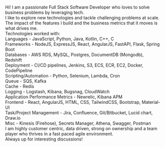 Hi! I am a passionate Full Stack Software Developer who loves to solve business problems by leveraging tech. <br>
I like to explore new technologies and tackle challenging problems at scale. The impact of the features I build and the business metrics that it moves is what drives me. <br>
Technologies worked with: <br>
Languages - JavaScript, Python, Java, Kotlin, C++, C <br>
Frameworks - NodeJS, ExpressJS, React, AngularJS, FastAPI, Flask, Spring Boot <br>
Databases - AWS RDS, MySQL, Postgres, DocumentDB (Mongodb), Redshift <br>
Deployment - CI/CD pipelines, Jenkins, S3, ECS, ECR, EC2, Docker, CodePipeline <br>
Scripting/Automation - Python, Selenium, Lambda, Cron <br>
Queue - SQS, Kafka <br>
Cache - Redis <br>
Logging - Logstash, Kibana, Bugsnag, CloudWatch <br>
Application Performance Metrics - Newrelic, Kibana APM <br>
Frontend - React, AngularJS, HTML, CSS, TailwindCSS, Bootstrap, Material-UI <br>
Task/Project Management - Jira, Confluence, Git/Bitbucket, Lucid chart, Draw.io <br>
Misc - Kinesis (Firehose), Secrets Manager, Athena, Swagger, Postman <br>
I am highly customer centric, data driven, strong on ownership and a team player who thrives in a fast paced agile environment. <br>
Always up for interesting discussions! <br>
